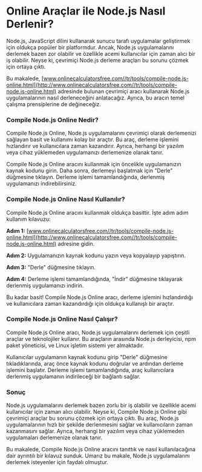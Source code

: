 Online Araçlar ile Node.js Nasıl Derlenir?
==========================================

Node.js, JavaScript dilini kullanarak sunucu tarafı uygulamalar geliştirmek için oldukça popüler bir platformdur. Ancak, Node.js uygulamalarını derlemek bazen zor olabilir ve özellikle acemi kullanıcılar için zaman alıcı bir iş olabilir. Neyse ki, çevrimiçi Node.js derleme araçları bu sorunu çözmek için ortaya çıktı.

Bu makalede, [www.onlinecalculatorsfree.com//tr/tools/compile-node.js-online.html](http://www.onlinecalculatorsfree.com//tr/tools/compile-node.js-online.html) adresinde bulunan çevrimiçi aracı kullanarak Node.js uygulamalarının nasıl derleneceğini anlatacağız. Ayrıca, bu aracın temel çalışma prensiplerine de değineceğiz.

### Compile Node.js Online Nedir?

Compile Node.js Online, Node.js uygulamalarını çevrimiçi olarak derlemenizi sağlayan basit ve kullanımı kolay bir araçtır. Bu araç, derleme işlemini hızlandırır ve kullanıcılara zaman kazandırır. Ayrıca, herhangi bir yazılım veya cihaz yüklemeden uygulamanızı derlemenize olanak tanır.

Compile Node.js Online aracını kullanmak için öncelikle uygulamanızın kaynak kodunu girin. Daha sonra, derlemeyi başlatmak için "Derle" düğmesine tıklayın. Derleme işlemi tamamlandığında, derlenmiş uygulamanızı indirebilirsiniz.

### Compile Node.js Online Nasıl Kullanılır?

Compile Node.js Online aracını kullanmak oldukça basittir. İşte adım adım kullanım kılavuzu:

**Adım 1:** [www.onlinecalculatorsfree.com//tr/tools/compile-node.js-online.html](http://www.onlinecalculatorsfree.com//tr/tools/compile-node.js-online.html) adresine gidin.

**Adım 2:** Uygulamanızın kaynak kodunu yazın veya kopyalayıp yapıştırın.

**Adım 3:** "Derle" düğmesine tıklayın.

**Adım 4:** Derleme işlemi tamamlandığında, "İndir" düğmesine tıklayarak derlenmiş uygulamanızı indirin.

Bu kadar basit! Compile Node.js Online aracı, derleme işlemini hızlandırdığı ve kullanıcılara zaman kazandırdığı için oldukça kullanışlı bir araçtır.

### Compile Node.js Online Nasıl Çalışır?

Compile Node.js Online aracı, Node.js uygulamalarını derlemek için çeşitli araçlar ve teknolojiler kullanır. Bu araçların arasında Node.js derleyicisi, npm paket yöneticisi, ve Linux işletim sistemi yer almaktadır.

Kullanıcılar uygulamanın kaynak kodunu girip "Derle" düğmesine tıkladıklarında, araç önce kaynak kodunu doğrular ve ardından derleme işlemini başlatır. Derleme işlemi tamamlandığında, araç kullanıcılara derlenmiş uygulamanın indirileceği bir bağlantı sağlar.

### Sonuç

Node.js uygulamalarını derlemek bazen zorlu bir iş olabilir ve özellikle acemi kullanıcılar için zaman alıcı olabilir. Neyse ki, Compile Node.js Online gibi çevrimiçi araçlar bu sorunu çözmek için ortaya çıktı. Bu araç, Node.js uygulamalarının hızlı bir şekilde derlenmesini sağlar ve kullanıcıların zaman kazanmasını sağlar. Ayrıca, herhangi bir yazılım veya cihaz yüklemeden uygulamaları derlemenize olanak tanır.

Bu makalede, Compile Node.js Online aracını tanıttık ve nasıl kullanılacağına dair ayrıntılı bir kılavuz sunduk. Umarız bu makale, Node.js uygulamalarını derlemek isteyenler için faydalı olmuştur.